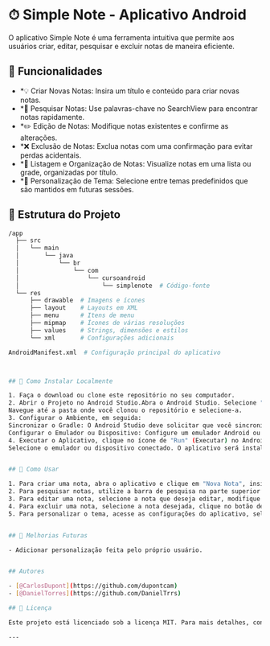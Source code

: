 # ⏱ Simple Note - Aplicativo Android

O aplicativo Simple Note é uma ferramenta intuitiva que permite aos usuários criar, editar, pesquisar e excluir notas de maneira eficiente. 

## 🌟 Funcionalidades

- *💡 Criar Novas Notas: Insira um título e conteúdo para criar novas notas.
- *🔎 Pesquisar Notas: Use palavras-chave no SearchView para encontrar notas rapidamente.
- *✏️ Edição de Notas: Modifique notas existentes e confirme as alterações.
- *❌ Exclusão de Notas: Exclua notas com uma confirmação para evitar perdas acidentais.
- *📜 Listagem e Organização de Notas: Visualize notas em uma lista ou grade, organizadas por título.
- *🔧 Personalização de Tema: Selecione entre temas predefinidos que são mantidos em futuras sessões.

## 📂 Estrutura do Projeto

```bash
/app
  ├── src
  │   └── main
  │       └── java
  │           └── br
  │               └── com
  │                   └── cursoandroid
  │                       └── simplenote  # Código-fonte
  └── res
      ├── drawable  # Imagens e ícones
      ├── layout    # Layouts em XML
      ├── menu      # Itens de menu
      ├── mipmap    # Ícones de várias resoluções
      ├── values    # Strings, dimensões e estilos
      └── xml       # Configurações adicionais

AndroidManifest.xml  # Configuração principal do aplicativo



## 🚀 Como Instalar Localmente

1. Faça o download ou clone este repositório no seu computador.
2. Abrir o Projeto no Android Studio.Abra o Android Studio. Selecione "Open an existing Android Studio project".
Navegue até a pasta onde você clonou o repositório e selecione-a.
3. Configurar o Ambiente, em seguida:
Sincronizar o Gradle: O Android Studio deve solicitar que você sincronize o projeto com o Gradle. Aceite para garantir que todas as dependências sejam instaladas.
Configurar o Emulador ou Dispositivo: Configure um emulador Android ou conecte um dispositivo Android ao seu computador.
4. Executar o Aplicativo, clique no ícone de "Run" (Executar) no Android Studio.
Selecione o emulador ou dispositivo conectado. O aplicativo será instalado e executado.


## 🎯 Como Usar

1. Para criar uma nota, abra o aplicativo e clique em "Nova Nota", insira um título e conteúdo, e clique em "Salvar"
2. Para pesquisar notas, utilize a barra de pesquisa na parte superior da tela e digite palavras-chave.
3. Para editar uma nota, selecione a nota que deseja editar, modifique o título e/ou conteúdo, e clique em "Salvar".
4. Para excluir uma nota, selecione a nota desejada, clique no botão de exclusão e confirme a ação.
5. Para personalizar o tema, acesse as configurações do aplicativo, selecione a opção de tema e escolha entre as opções disponíveis.


## 🚧 Melhorias Futuras

- Adicionar personalização feita pelo próprio usuário.


## Autores

- [@CarlosDupont](https://github.com/dupontcam)
- [@DanielTorres](https://github.com/DanielTrrs)

## 📜 Licença

Este projeto está licenciado sob a licença MIT. Para mais detalhes, consulte o arquivo [LICENSE](LICENSE).

---
